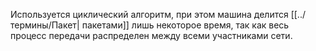 Используется циклический алгоритм, при этом машина делится [[../термины/Пакет| пакетами]] лишь некоторое время, так как весь процесс передачи распределен между всеми участниками сети.